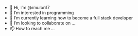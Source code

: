 - 👋 Hi, I’m @rmulon17
- 👀 I’m interested in programming
- 🌱 I’m currently learning how to become a full stack developer
- 💞️ I’m looking to collaborate on ...
- 📫 How to reach me ...

<!---
rmulon17/rmulon17 is a ✨ special ✨ repository because its `README.md` (this file) appears on your GitHub profile.
You can click the Preview link to take a look at your changes.
--->
